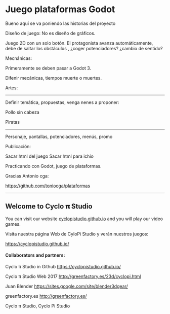 # Juego plataformas Godot

Bueno aquí se va poniendo las historias del proyecto

Diseño de juego: No es diseño de gráficos.

Juego 2D con un solo botón. El protagonista avanza automáticamente, debe de saltar los obstáculos , ¿coger potenciadores? 
¿cambio de sentido?

Mecnánicas:

Primeramente se deben pasar a Godot 3.

Difenir mecánicas, tiempos muerte o muertes.

Artes:

-----------------------------------

Definir temática, propuestas, venga nenes a proponer:

  Pollo sin cabeza

  Piratas

-----------------------------------

Personaje, pantallas, potenciadores, menús, promo

Publicación:

Sacar html del juego
Sacar html para ichio




Practicando con Godot, juego de plataformas. 

Gracias  Antonio cga:

https://github.com/toniocga/plataformas

--------------------------------------------------------------------------------------------------------------

## Welcome to Cyclo 𝛑 Studio

You can visit our website [cyclopistudio.github.io](https://cyclopistudio.github.io/) and you will play our video games.

Visita nuestra página Web de CyloPi Studio y verán nuestros juegos:

https://cyclopistudio.github.io/


#### Collaborators and partners:

Cyclo π Studio in Github https://cyclopistudio.github.io/

Cyclo π Studio Web 2017 http://greenfactory.es/23d/cyclopi.html

Juan Blender https://sites.google.com/site/blender3dgear/

greenfactory.es http://greenfactory.es/

Cyclo π Studio, Cyclo Pi Studio
